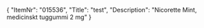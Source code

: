 {
  "ItemNr": "015536",
  "Title": "test",
  "Description": "Nicorette Mint, medicinskt tuggummi 2 mg"
}